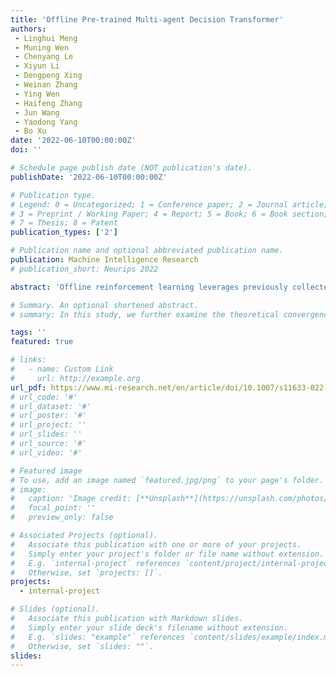```yaml
---
title: 'Offline Pre-trained Multi-agent Decision Transformer'
authors:
 - Linghui Meng
 - Muning Wen
 - Chenyang Le
 - Xiyun Li
 - Dengpeng Xing
 - Weinan Zhang
 - Ying Wen
 - Haifeng Zhang
 - Jun Wang
 - Yaodong Yang
 - Bo Xu
date: '2022-06-10T00:00:00Z'
doi: ''

# Schedule page publish date (NOT publication's date).
publishDate: '2022-06-10T00:00:00Z'

# Publication type.
# Legend: 0 = Uncategorized; 1 = Conference paper; 2 = Journal article;
# 3 = Preprint / Working Paper; 4 = Report; 5 = Book; 6 = Book section;
# 7 = Thesis; 8 = Patent
publication_types: ['2']

# Publication name and optional abbreviated publication name.
publication: Machine Intelligence Research
# publication_short: Neurips 2022

abstract: 'Offline reinforcement learning leverages previously collected offline datasets to learn optimal policies with no necessity to access the real environment. Such a paradigm is also desirable for multi-agent reinforcement learning (MARL) tasks, given the combinatorially increased interactions among agents and with the environment. However, in MARL, the paradigm of offline pre-training with online fine-tuning has not been studied, nor even datasets or benchmarks for offline MARL research are available. In this paper, we facilitate the research by providing large-scale datasets and using them to examine the usage of the decision transformer in the context of MARL. We investigate the generalization of MARL offline pre-training in the following three aspects: 1) between single agents and multiple agents, 2) from offline pretraining to online fine tuning, and 3) to that of multiple downstream tasks with few-shot and zero-shot capabilities. We start by introducing the first offline MARL dataset with diverse quality levels based on the StarCraftII environment, and then propose the novel architecture of multi-agent decision transformer (MADT) for effective offline learning. MADT leverages the transformer′s modelling ability for sequence modelling and integrates it seamlessly with both offline and online MARL tasks. A significant benefit of MADT is that it learns generalizable policies that can transfer between different types of agents under different task scenarios. On the StarCraft II offline dataset, MADT outperforms the state-of-the-art offline reinforcement learning (RL) baselines, including BCQ and CQL. When applied to online tasks, the pre-trained MADT significantly improves sample efficiency and enjoys strong performance in both few-short and zero-shot cases. To the best of our knowledge, this is the first work that studies and demonstrates the effectiveness of offline pre-trained models in terms of sample efficiency and generalizability enhancements for MARL.'

# Summary. An optional shortened abstract.
# summary: In this study, we further examine the theoretical convergence rate and sample complexity of such regret minimization-based double oracle methods, utilizing a unified framework called RegretMinimizing Double Oracle.

tags: ''
featured: true

# links:
#   - name: Custom Link
#     url: http://example.org
url_pdf: https://www.mi-research.net/en/article/doi/10.1007/s11633-022-1383-7
# url_code: '#'
# url_dataset: '#'
# url_poster: '#'
# url_project: ''
# url_slides: ''
# url_source: '#'
# url_video: '#'

# Featured image
# To use, add an image named `featured.jpg/png` to your page's folder.
# image:
#   caption: 'Image credit: [**Unsplash**](https://unsplash.com/photos/pLCdAaMFLTE)'
#   focal_point: ''
#   preview_only: false

# Associated Projects (optional).
#   Associate this publication with one or more of your projects.
#   Simply enter your project's folder or file name without extension.
#   E.g. `internal-project` references `content/project/internal-project/index.md`.
#   Otherwise, set `projects: []`.
projects:
  - internal-project

# Slides (optional).
#   Associate this publication with Markdown slides.
#   Simply enter your slide deck's filename without extension.
#   E.g. `slides: "example"` references `content/slides/example/index.md`.
#   Otherwise, set `slides: ""`.
slides:
---
```

